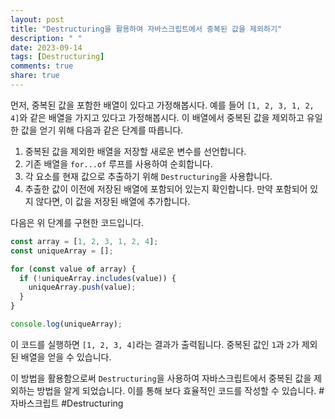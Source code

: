 ```yaml
---
layout: post
title: "Destructuring을 활용하여 자바스크립트에서 중복된 값을 제외하기"
description: " "
date: 2023-09-14
tags: [Destructuring]
comments: true
share: true
---
```


먼저, 중복된 값을 포함한 배열이 있다고 가정해봅시다. 예를 들어 `[1, 2, 3, 1, 2, 4]`와 같은 배열을 가지고 있다고 가정해봅시다. 이 배열에서 중복된 값을 제외하고 유일한 값을 얻기 위해 다음과 같은 단계를 따릅니다.

1. 중복된 값을 제외한 배열을 저장할 새로운 변수를 선언합니다.
2. 기존 배열을 `for...of` 루프를 사용하여 순회합니다.
3. 각 요소를 현재 값으로 추출하기 위해 `Destructuring`을 사용합니다.
4. 추출한 값이 이전에 저장된 배열에 포함되어 있는지 확인합니다. 만약 포함되어 있지 않다면, 이 값을 저장된 배열에 추가합니다.

다음은 위 단계를 구현한 코드입니다.

```javascript
const array = [1, 2, 3, 1, 2, 4];
const uniqueArray = [];

for (const value of array) {
  if (!uniqueArray.includes(value)) {
    uniqueArray.push(value);
  }
}

console.log(uniqueArray);
```

이 코드를 실행하면 `[1, 2, 3, 4]`라는 결과가 출력됩니다. 중복된 값인 `1`과 `2`가 제외된 배열을 얻을 수 있습니다.

이 방법을 활용함으로써 `Destructuring`을 사용하여 자바스크립트에서 중복된 값을 제외하는 방법을 알게 되었습니다. 이를 통해 보다 효율적인 코드를 작성할 수 있습니다. #자바스크립트 #Destructuring